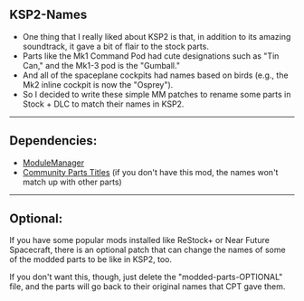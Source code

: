 ## KSP2-Names

- One thing that I really liked about KSP2 is that, in addition to its amazing soundtrack, it gave a bit of flair to the stock parts.
- Parts like the Mk1 Command Pod had cute designations such as "Tin Can," and the Mk1-3 pod is the "Gumball."
- And all of the spaceplane cockpits had names based on birds (e.g., the Mk2 inline cockpit is now the "Osprey").
- So I decided to write these simple MM patches to rename some parts in Stock + DLC to match their names in KSP2.

----------------------------------------------------------------------------------------------------------------------------------------------------------------------

## Dependencies:
- [ModuleManager](https://forum.kerbalspaceprogram.com/topic/50533-18x-112x-module-manager-423-july-03th-2023-fireworks-season/)
- [Community Parts Titles](https://forum.kerbalspaceprogram.com/topic/174189-112-community-parts-titles-2024-07-04/) (if you don't have this mod, the names won't match up with other parts)

----------------------------------------------------------------------------------------------------------------------------------------------------------------------

## Optional:
If you have some popular mods installed like ReStock+ or Near Future Spacecraft, there is an optional patch that can change the names of some of the modded parts to be like in KSP2, too.

If you don't want this, though, just delete the "modded-parts-OPTIONAL" file, and the parts will go back to their original names that CPT gave them.
